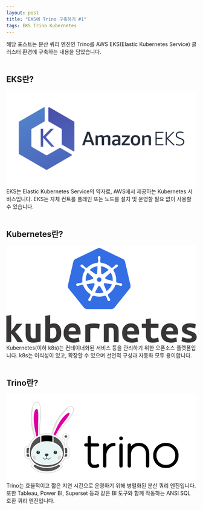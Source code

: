```yaml
---
layout: post
title: "EKS에 Trino 구축하기 #1"
tags: EKS Trino Kubernetes
---
```

해당 포스트는 분산 쿼리 엔진인 Trino를 AWS EKS(Elastic Kubernetes Service) 클러스터 환경에 구축하는 내용을 담았습니다.
<br/><br/>
## EKS란?
<img src = "/post_images/eks-on-trino-part1/amazon_eks.png" width="512" height=auto>
EKS는 Elastic Kubernetes Service의 약자로, 
AWS에서 제공하는 Kubernetes 서비스입니다. EKS는 자체 컨트롤 플레인 또는 노드를 설치 및 운영할 필요 없이 사용할 수 있습니다.
<br/><br/>

## Kubernetes란?
<img src = "/post_images/eks-on-trino-part1/kubernetes.png" width="512" height=auto>
Kubernetes(이하 k8s)는 컨테이너화된 서비스 등을 관리하기 위한 오픈소스 플랫폼입니다. k8s는 이식성이 있고, 확장할 수 있으며 선언적 구성과 자동화 모두 용이합니다. 
<br/><br/>

## Trino란?
<img src = "/post_images/eks-on-trino-part1/trino.png" width="512" height=auto>
Trino는 효율적이고 짧은 지연 시간으로 운영하기 위해 병렬화된 분산 쿼리 엔진입니다. 또한 Tableau, Power BI, Superset 등과 같은 BI 도구와 함께 작동하는 ANSI SQL 호환 쿼리 엔진입니다.


